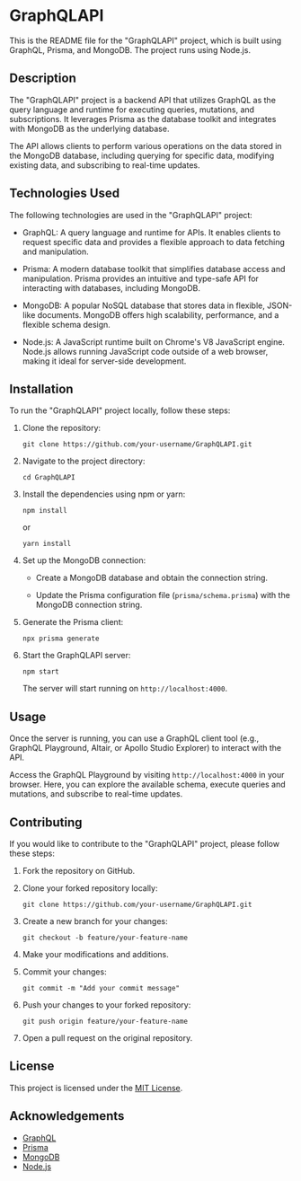 # GraphQLAPI

This is the README file for the "GraphQLAPI" project, which is built using GraphQL, Prisma, and MongoDB. The project runs using Node.js.

## Description

The "GraphQLAPI" project is a backend API that utilizes GraphQL as the query language and runtime for executing queries, mutations, and subscriptions. It leverages Prisma as the database toolkit and integrates with MongoDB as the underlying database.

The API allows clients to perform various operations on the data stored in the MongoDB database, including querying for specific data, modifying existing data, and subscribing to real-time updates.

## Technologies Used

The following technologies are used in the "GraphQLAPI" project:

- GraphQL: A query language and runtime for APIs. It enables clients to request specific data and provides a flexible approach to data fetching and manipulation.

- Prisma: A modern database toolkit that simplifies database access and manipulation. Prisma provides an intuitive and type-safe API for interacting with databases, including MongoDB.

- MongoDB: A popular NoSQL database that stores data in flexible, JSON-like documents. MongoDB offers high scalability, performance, and a flexible schema design.

- Node.js: A JavaScript runtime built on Chrome's V8 JavaScript engine. Node.js allows running JavaScript code outside of a web browser, making it ideal for server-side development.

## Installation

To run the "GraphQLAPI" project locally, follow these steps:

1. Clone the repository:

   ```shell
   git clone https://github.com/your-username/GraphQLAPI.git
   ```

2. Navigate to the project directory:

   ```shell
   cd GraphQLAPI
   ```

3. Install the dependencies using npm or yarn:

   ```shell
   npm install
   ```

   or

   ```shell
   yarn install
   ```

4. Set up the MongoDB connection:

   - Create a MongoDB database and obtain the connection string.

   - Update the Prisma configuration file (`prisma/schema.prisma`) with the MongoDB connection string.

5. Generate the Prisma client:

   ```shell
   npx prisma generate
   ```

6. Start the GraphQLAPI server:

   ```shell
   npm start
   ```

   The server will start running on `http://localhost:4000`.

## Usage

Once the server is running, you can use a GraphQL client tool (e.g., GraphQL Playground, Altair, or Apollo Studio Explorer) to interact with the API.

Access the GraphQL Playground by visiting `http://localhost:4000` in your browser. Here, you can explore the available schema, execute queries and mutations, and subscribe to real-time updates.

## Contributing

If you would like to contribute to the "GraphQLAPI" project, please follow these steps:

1. Fork the repository on GitHub.

2. Clone your forked repository locally:

   ```shell
   git clone https://github.com/your-username/GraphQLAPI.git
   ```

3. Create a new branch for your changes:

   ```shell
   git checkout -b feature/your-feature-name
   ```

4. Make your modifications and additions.

5. Commit your changes:

   ```shell
   git commit -m "Add your commit message"
   ```

6. Push your changes to your forked repository:

   ```shell
   git push origin feature/your-feature-name
   ```

7. Open a pull request on the original repository.

## License

This project is licensed under the [MIT License](LICENSE).

## Acknowledgements

- [GraphQL](https://graphql.org/)
- [Prisma](https://www.prisma.io/)
- [MongoDB](https://www.mongodb.com/)
- [Node.js](https://nodejs.org/)
